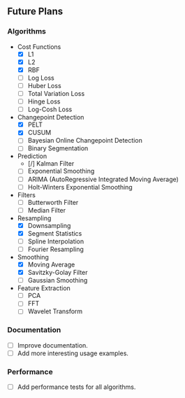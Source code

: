 ## Future Plans

### Algorithms

- Cost Functions
    - [x] L1
    - [x] L2
    - [x] RBF
    - [ ] Log Loss
    - [ ] Huber Loss
    - [ ] Total Variation Loss
    - [ ] Hinge Loss
    - [ ] Log-Cosh Loss
- Changepoint Detection
    - [x] PELT
    - [x] CUSUM
    - [ ] Bayesian Online Changepoint Detection
    - [ ] Binary Segmentation
- Prediction
    - [/] Kalman Filter
    - [ ] Exponential Smoothing
    - [ ] ARIMA (AutoRegressive Integrated Moving Average)
    - [ ] Holt-Winters Exponential Smoothing
- Filters
    - [ ] Butterworth Filter
    - [ ] Median Filter
- Resampling
    - [x] Downsampling
    - [x] Segment Statistics
    - [ ] Spline Interpolation
    - [ ] Fourier Resampling
- Smoothing
    - [x] Moving Average
    - [x] Savitzky-Golay Filter
    - [ ] Gaussian Smoothing
- Feature Extraction
    - [ ] PCA
    - [ ] FFT
    - [ ] Wavelet Transform

### Documentation

- [ ] Improve documentation.
- [ ] Add more interesting usage examples.

### Performance

- [ ] Add performance tests for all algorithms.